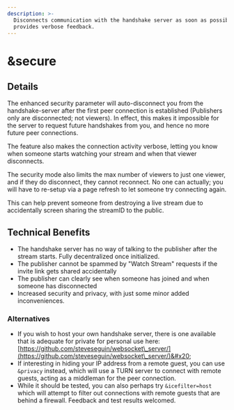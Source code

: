 ```yaml
---
description: >-
  Disconnects communication with the handshake server as soon as possible and
  provides verbose feedback.
---
```


# \&secure

## Details

The enhanced security parameter will auto-disconnect you from the handshake-server after the first peer connection is established (Publishers only are disconnected; not viewers). In effect, this makes it impossible for the server to request future handshakes from you, and hence no more future peer connections.

The feature also makes the connection activity verbose, letting you know when someone starts watching your stream and when that viewer disconnects.

The security mode also limits the max number of viewers to just one viewer, and if they do disconnect, they cannot reconnect. No one can actually; you will have to re-setup via a page refresh to let someone try connecting again.

This can help prevent someone from destroying a live stream due to accidentally screen sharing the streamID to the public.

## Technical Benefits

* The handshake server has no way of talking to the publisher after the stream starts. Fully decentralized once initialized.
* The publisher cannot be spammed by "Watch Stream" requests if the invite link gets shared accidentally
* The publisher can clearly see when someone has joined and when someone has disconnected
* Increased security and privacy, with just some minor added inconveniences.

### Alternatives

* If you wish to host your own handshake server, there is one available that is adequate for private for personal use here: [https://github.com/steveseguin/websocket\_server/](https://github.com/steveseguin/websocket\_server/)&#x20;
* If interesting in hiding your IP address from a remote guest, you can use `&privacy` instead, which will use a TURN server to connect with remote guests, acting as a middleman for the peer connection.
* While it should be tested, you can also perhaps try `&icefilter=host` which will attempt to filter out connections with remote guests that are behind a firewall.  Feedback and test results welcomed.
